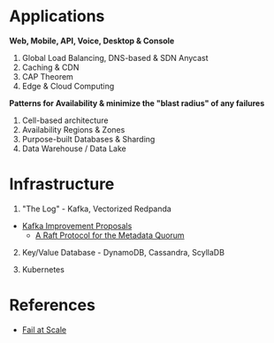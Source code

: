 # Applications

**Web, Mobile, API, Voice, Desktop & Console**

1. Global Load Balancing, DNS-based & SDN Anycast
2. Caching & CDN
3. CAP Theorem
4. Edge & Cloud Computing

**Patterns for Availability & minimize the **"blast radius"** of any failures**
1. Cell-based architecture
2. Availability Regions & Zones
3. Purpose-built Databases & Sharding
4. Data Warehouse / Data Lake

# Infrastructure

1. "The Log" - Kafka, Vectorized Redpanda
* [Kafka Improvement Proposals](https://cwiki.apache.org/confluence/display/KAFKA/Kafka+Improvement+Proposals)
  * [A Raft Protocol for the Metadata Quorum](https://cwiki.apache.org/confluence/display/KAFKA/KIP-595%3A+A+Raft+Protocol+for+the+Metadata+Quorum)

2. Key/Value Database - DynamoDB, Cassandra, ScyllaDB

3. Kubernetes

# References

* [Fail at Scale](https://queue.acm.org/detail.cfm?id=2839461)
